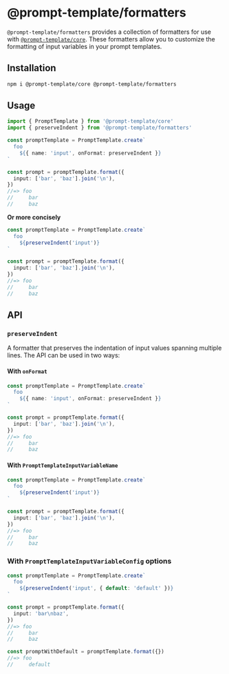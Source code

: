 # @prompt-template/formatters

`@prompt-template/formatters` provides a collection of formatters for use with [`@prompt-template/core`](https://github.com/prompt-template/prompt-template/tree/main/packages/core). These formatters allow you to customize the formatting of input variables in your prompt templates.

## Installation

```sh
npm i @prompt-template/core @prompt-template/formatters
```

## Usage

```ts
import { PromptTemplate } from '@prompt-template/core'
import { preserveIndent } from '@prompt-template/formatters'

const promptTemplate = PromptTemplate.create`
  foo
    ${{ name: 'input', onFormat: preserveIndent }}
`

const prompt = promptTemplate.format({
  input: ['bar', 'baz'].join('\n'),
})
//=> foo
//     bar
//     baz
```

**Or more concisely**

```ts
const promptTemplate = PromptTemplate.create`
  foo
    ${preserveIndent('input')}
`

const prompt = promptTemplate.format({
  input: ['bar', 'baz'].join('\n'),
})
//=> foo
//     bar
//     baz
```

## API

### `preserveIndent`

A formatter that preserves the indentation of input values spanning multiple lines. The API can be used in two ways:

#### With `onFormat`

```ts
const promptTemplate = PromptTemplate.create`
  foo
    ${{ name: 'input', onFormat: preserveIndent }}
`

const prompt = promptTemplate.format({
  input: ['bar', 'baz'].join('\n'),
})
//=> foo
//     bar
//     baz
```

#### With `PromptTemplateInputVariableName`

```ts
const promptTemplate = PromptTemplate.create`
  foo
    ${preserveIndent('input')}
`

const prompt = promptTemplate.format({
  input: ['bar', 'baz'].join('\n'),
})
//=> foo
//     bar
//     baz
```

### With `PromptTemplateInputVariableConfig` options

```ts
const promptTemplate = PromptTemplate.create`
  foo
    ${preserveIndent('input', { default: 'default' })}
`

const prompt = promptTemplate.format({
  input: 'bar\nbaz',
})
//=> foo
//     bar
//     baz

const promptWithDefault = promptTemplate.format({})
//=> foo
//     default
```
